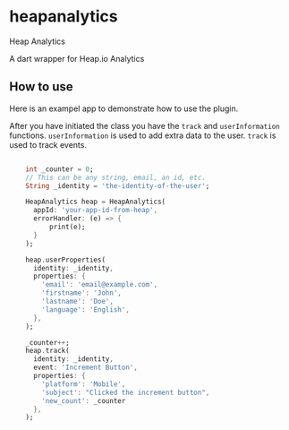 # heapanalytics

Heap Analytics

A dart wrapper for Heap.io Analytics

## How to use

Here is an exampel app to demonstrate how to use the plugin.

After you have initiated the class you have the `track` and `userInformation` functions.
`userInformation` is used to add extra data to the user.
`track` is used to track events.

```dart

    int _counter = 0;
    // This can be any string, email, an id, etc.
    String _identity = 'the-identity-of-the-user';

    HeapAnalytics heap = HeapAnalytics(
      appId: 'your-app-id-from-heap',
      errorHandler: (e) => {
          print(e);
      }
    );

    heap.userProperties(
      identity: _identity,
      properties: {
        'email': 'email@example.com',
        'firstname': 'John',
        'lastname': 'Doe',
        'language': 'English',
      },
    );

    _counter++;
    heap.track(
      identity: _identity,
      event: 'Increment Button', 
      properties: {
        'platform': 'Mobile',
        'subject': "Clicked the increment button",
        'new_count': _counter
      },
    );
```
